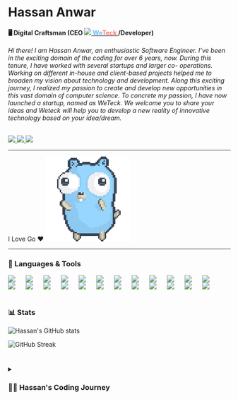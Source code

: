 # Hassan Anwar


**🖥️ Digital Craftsman (CEO 
<img width="20px" src="https://weteck.co/Weteck-4K.png" /><a href="https://linkedin.com/company/weteck" style="">
<span style="color:rgb(101, 188, 250)">We</span><span style="color:rgb(255,117,117)">Teck<span>
</a>
/Developer)**
<br/>
<br/>
_Hi there! I am Hassan Anwar, an enthusiastic Software Engineer. I’ve been in the exciting domain of the coding for over 6 years, now. During this tenure, I have worked with several startups and larger co- operations. Working on different in-house and client-based projects helped me to broaden my vision about technology and development. Along this exciting journey, I realized my passion to create and develop new opportunities in this vast domain of computer science. To concrete my passion, I have now launched a startup, named as WeTeck. We welcome you to share your ideas and Weteck will help you to develop a new reality of innovative technology based on your idea/dream._
<br/>
<br/>
<p align="left">
<a href="https://linkedin.com/in/hassan-algo">
   <img src="https://img.shields.io/badge/LinkedIn-0077B5?style=for-the-badge&logo=linkedin&logoColor=white" />
</a>
<a href="https://instagram.com/hassan.oppa">
   <img src="https://img.shields.io/badge/Instagram-E4405F?style=for-the-badge&logo=instagram&logoColor=white" />
</a>
<a href="https://discord.gg/user/hassanalgo">
   <img src="https://img.shields.io/badge/Discord-5865F2?style=for-the-badge&logo=discord&logoColor=white" />
</a>
</p>

<hr>

I Love Go :heart: ![gopher dancing](./dancing-gopher.gif)

<hr>

### 🧰 Languages & Tools

<img  align="left" width="30px" style="padding-right:10px" src="https://cdn.jsdelivr.net/gh/devicons/devicon/icons/go/go-original.svg" />
<img align="left" width="30px" style="padding-right:10px" src="https://cdn.jsdelivr.net/gh/devicons/devicon/icons/react/react-original.svg">
<img align="left" width="30px" style="padding-right:10px" src="https://cdn.jsdelivr.net/gh/devicons/devicon/icons/cplusplus/cplusplus-original.svg">
<img align="left" width="30px" style="padding-right:10px" src="https://cdn.jsdelivr.net/gh/devicons/devicon/icons/csharp/csharp-original.svg">
<img align="left" width="30px" style="padding-right:10px" src="https://cdn.jsdelivr.net/gh/devicons/devicon/icons/javascript/javascript-original.svg">
<img align="left" width="30px" style="padding-right:10px" src="https://cdn.jsdelivr.net/gh/devicons/devicon/icons/typescript/typescript-original.svg">
<img align="left" width="30px" style="padding-right:10px" src="https://cdn.jsdelivr.net/gh/devicons/devicon/icons/php/php-original.svg" />
<img align="left" width="30px" style="padding-right:10px" src="https://cdn.jsdelivr.net/gh/devicons/devicon/icons/python/python-original.svg" />
<img align="left" width="30px" style="padding-right:10px" src="https://cdn.jsdelivr.net/gh/devicons/devicon/icons/java/java-original.svg" />
<img  align="left" width="30px" style="padding-right:10px" src="https://cdn.jsdelivr.net/gh/devicons/devicon/icons/nextjs/nextjs-original.svg" />
<img  align="left" width="30px" style="padding-right:10px" src="https://cdn.jsdelivr.net/gh/devicons/devicon/icons/electron/electron-original.svg" />
<img  align="left" width="30px" style="padding-right:10px" src="https://cdn.jsdelivr.net/gh/devicons/devicon/icons/nodejs/nodejs-original.svg" />
<img  align="left" width="30px" style="padding-right:10px" src="https://cdn.jsdelivr.net/gh/devicons/devicon/icons/mysql/mysql-original.svg" />
<img  align="left" width="30px" style="padding-right:10px" src="https://cdn.jsdelivr.net/gh/devicons/devicon/icons/mongodb/mongodb-original.svg" />
<img align="left" width="30px" style="padding-right:10px" src="https://cdn.jsdelivr.net/gh/devicons/devicon/icons/postgresql/postgresql-original.svg" />
<img align="left" width="30px" style="padding-right:10px"  src="https://cdn.jsdelivr.net/gh/devicons/devicon/icons/unity/unity-original.svg" />              
<img  align="left" width="30px" style="padding-right:10px" src="https://cdn.jsdelivr.net/gh/devicons/devicon/icons/android/android-original.svg" />
<img align="left" width="30px" style="padding-right:10px"  src="https://cdn.jsdelivr.net/gh/devicons/devicon/icons/linux/linux-original.svg" />
<img  align="left" width="30px" style="padding-right:10px" src="https://cdn.jsdelivr.net/gh/devicons/devicon/icons/git/git-original.svg" />
<img  align="left" width="30px" style="padding-right:10px" src="https://cdn.jsdelivr.net/gh/devicons/devicon/icons/github/github-original.svg" />
<img  align="left" width="30px" style="padding-right:10px" src="https://cdn.jsdelivr.net/gh/devicons/devicon/icons/html5/html5-original.svg" />
<img  align="left" width="30px" style="padding-right:10px" src="https://cdn.jsdelivr.net/gh/devicons/devicon/icons/css3/css3-original.svg" />
<img  align="left" width="30px" style="padding-right:10px" src="https://cdn.jsdelivr.net/gh/devicons/devicon/icons/tailwindcss/tailwindcss-original-wordmark.svg" />
<img align="left" width="30px" style="padding-right:10px"  src="https://cdn.jsdelivr.net/gh/devicons/devicon/icons/bash/bash-original.svg" />
          
<br>
<br>

#

### 📊 Stats

![Hassan's GitHub stats](https://github-readme-stats.vercel.app/api?username=hassan-algo&show_icons=true&theme=gruvbox)

![GitHub Streak](https://streak-stats.demolab.com?user=hassan-algo&theme=gruvbox&border_radius=4.5)

#

<details>
 <summary><h3>👨‍💻 Hassan's Coding Journey</h3></summary>
   I started my coding journey as a naive computer science student with a passion to learn everything I could about this programming world - code, unix, linux, hacking and game dev. It all started when I started wondering how games are made and I got a free membership plan of <a href="https://www.lynda.com.cach3.com">Lynda.com</a>. There I started learning about game dev. I didn't know what I was doing but It was fun. Then I got to my first programming course and my teacher told me that I would be a good computer scientist. It was amazing hearing those words. Things started to make sence to me. I loved it. I was good at it. I wanted to have a safe job and a career in game dev. But as I got older I understood that computer science is a vaste field. I started to discover more. I learned game dev, web dev, mobile dev and desktop app development. I was not the best in my class but I was the one people try to reach while having programming issues. Then I realised my obsession with learing is motivated from helping others. I wanted to create opportunities and then in March 2022, I started my own startup named "<a href="https://linkedin.com/company/weteck">WeTeck</a>" and in November 2022, I have 5 employees in my startup and we've taught 4 interns. My Dream is to make WeTeck one of the best companies of the world because I know I can do this.
